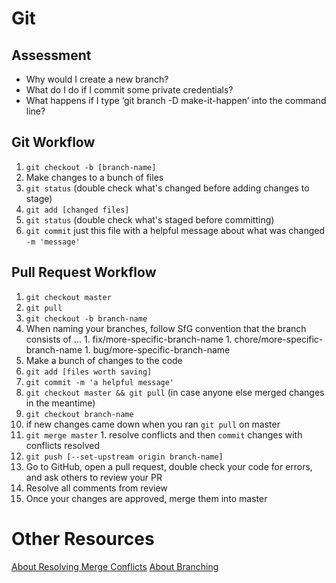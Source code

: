 # Git

## Assessment
* Why would I create a new branch?
* What do I do if I commit some private credentials?
* What happens if I type ‘git branch -D make-it-happen’ into the command line?

## Git Workflow
1. `git checkout -b [branch-name]`
1. Make changes to a bunch of files
1. `git status` (double check what's changed before adding changes to stage)
1. `git add [changed files]`
1. `git status` (double check what's staged before committing)
1. `git commit` just this file with a helpful message about what was changed `-m 'message'`

## Pull Request Workflow
1. `git checkout master`
1. `git pull`
1. `git checkout -b branch-name`
  1. When naming your branches, follow SfG convention that the branch consists of ...
    1. fix/more-specific-branch-name
    1. chore/more-specific-branch-name
    1. bug/more-specific-branch-name
1. Make a bunch of changes to the code
1. `git add [files worth saving]`
1. `git commit -m 'a helpful message'`
1. `git checkout master && git pull` (in case anyone else merged changes in the meantime)
1. `git checkout branch-name`
  1. if new changes came down when you ran `git pull` on master
  1. `git merge master`
    1. resolve conflicts and then `commit` changes with conflicts resolved
1. `git push [--set-upstream origin branch-name]`
1. Go to GitHub, open a pull request, double check your code for errors, and ask others to review your PR
1. Resolve all comments from review
1. Once your changes are approved, merge them into master

# Other Resources
[About Resolving Merge Conflicts](https://help.github.com/articles/resolving-a-merge-conflict-using-the-command-line/)
[About Branching](https://git-scm.com/book/en/v2/Git-Branching-Basic-Branching-and-Merging)
